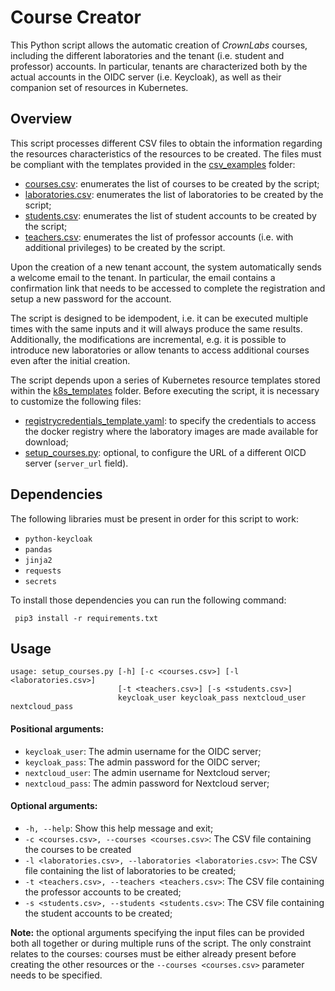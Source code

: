 # Course Creator
This Python script allows the automatic creation of *CrownLabs* courses, including the different laboratories and the tenant (i.e. student and professor) accounts. In particular, tenants are characterized both by the actual accounts in the OIDC server (i.e. Keycloak), as well as their companion set of resources in Kubernetes.

## Overview
This script processes different CSV files to obtain the information regarding the resources characteristics of the resources to be created. The files must be compliant with the templates provided in the [csv_examples](csv_examples) folder:

* [courses.csv](csv_examples/courses.csv): enumerates the list of courses to be created by the script;
* [laboratories.csv](csv_examples/laboratories.csv): enumerates the list of laboratories to be created by the script;
* [students.csv](csv_examples/students.csv): enumerates the list of student accounts to be created by the script;
* [teachers.csv](csv_examples/teachers.csv): enumerates the list of professor accounts (i.e. with additional privileges) to be created by the script.

Upon the creation of a new tenant account, the system automatically sends a welcome email to the tenant. In particular, the email contains a confirmation link that needs to be accessed to complete the registration and setup a new password for the account.

The script is designed to be idempodent, i.e. it can be executed multiple times with the same inputs and it will always produce the same results. Additionally, the modifications are incremental, e.g. it is possible to introduce new laboratories or allow tenants to access additional courses even after the initial creation.

The script depends upon a series of Kubernetes resource templates stored within the [k8s_templates](k8s_templates) folder. Before executing the script, it is necessary to customize the following files:
- [registrycredentials_template.yaml](k8s_templates/registrycredentials_template.yaml): to specify the credentials to access the docker registry where the laboratory images are made available for download;
- [setup_courses.py](setup_courses.py): optional, to configure the URL of a different OICD server (`server_url` field).

## Dependencies
The following libraries must be present in order for this script to work:
- `python-keycloak`
- `pandas`
- `jinja2`
- `requests`
- `secrets`

To install those dependencies you can run the following command:
````
 pip3 install -r requirements.txt
````

## Usage

```
usage: setup_courses.py [-h] [-c <courses.csv>] [-l <laboratories.csv>]
                        [-t <teachers.csv>] [-s <students.csv>]
                        keycloak_user keycloak_pass nextcloud_user nextcloud_pass
```

#### Positional arguments:

* `keycloak_user`: The admin username for the OIDC server;
* `keycloak_pass`: The admin password for the OIDC server;
* `nextcloud_user`: The admin username for Nextcloud server;
* `nextcloud_pass`: The admin password for Nextcloud server;

#### Optional arguments:

* `-h, --help`: Show this help message and exit;
* `-c <courses.csv>, --courses <courses.csv>`: The CSV file containing the courses to be created
* `-l <laboratories.csv>, --laboratories <laboratories.csv>`: The CSV file containing the list of laboratories to be created;
* `-t <teachers.csv>, --teachers <teachers.csv>`: The CSV file containing the professor accounts to be created;
* `-s <students.csv>, --students <students.csv>`: The CSV file containing the student accounts to be created;

**Note:** the optional arguments specifying the input files can be provided both all together or during multiple runs of the script. The only constraint relates to the courses: courses must be either already present before creating the other resources or the `--courses <courses.csv>` parameter needs to be specified.
